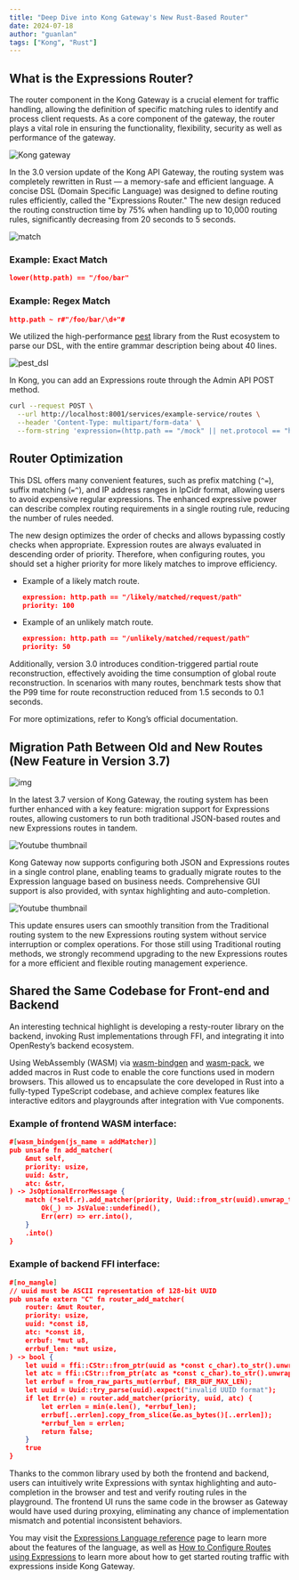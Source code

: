 ```yaml
---
title: "Deep Dive into Kong Gateway's New Rust-Based Router"
date: 2024-07-18
author: "guanlan"
tags: ["Kong", "Rust"]
---
```

## What is the Expressions Router?

The router component in the Kong Gateway is a crucial element for traffic handling, allowing the definition of specific matching rules to identify and process client requests. As a core component of the gateway, the router plays a vital role in ensuring the functionality, flexibility, security as well as performance of the gateway.

![Kong gateway](https://prd-mktg-konghq-com.imgix.net/images/2024/07/668eda3d-image7-2.png?auto=format&fit=max&w=2560)

In the 3.0 version update of the Kong API Gateway, the routing system was completely rewritten in Rust — a memory-safe and efficient language. A concise DSL (Domain Specific Language) was designed to define routing rules efficiently, called the "Expressions Router." The new design reduced the routing construction time by 75% when handling up to 10,000 routing rules, significantly decreasing from 20 seconds to 5 seconds.

![match](https://prd-mktg-konghq-com.imgix.net/images/2024/07/668eda68-image5-3.png?auto=format&fit=max&w=2560)

### Example: Exact Match

```json
lower(http.path) == "/foo/bar"
```

### Example: Regex Match

```json
http.path ~ r#"/foo/bar/\d+"#
```

We utilized the high-performance [pest](https://pest.rs/) library from the Rust ecosystem to parse our DSL, with the entire grammar description being about 40 lines.

![pest_dsl](https://prd-mktg-konghq-com.imgix.net/images/2024/07/668edaf2-image6-2.png?auto=format&fit=max&w=2560)

In Kong, you can add an Expressions route through the Admin API POST method.

```bash
curl --request POST \
  --url http://localhost:8001/services/example-service/routes \
  --header 'Content-Type: multipart/form-data' \
  --form-string 'expression=(http.path == "/mock" || net.protocol == "https")'
```

## Router Optimization

This DSL offers many convenient features, such as prefix matching (`^=`), suffix matching (`=^`), and IP address ranges in IpCidr format, allowing users to avoid expensive regular expressions. The enhanced expressive power can describe complex routing requirements in a single routing rule, reducing the number of rules needed.

The new design optimizes the order of checks and allows bypassing costly checks when appropriate. Expression routes are always evaluated in descending order of priority. Therefore, when configuring routes, you should set a higher priority for more likely matches to improve efficiency.

- Example of a likely match route.

  ```json
  expression: http.path == "/likely/matched/request/path"
  priority: 100
  ```

- Example of an unlikely match route.

  ```json
  expression: http.path == "/unlikely/matched/request/path"
  priority: 50
  ```

Additionally, version 3.0 introduces condition-triggered partial route reconstruction, effectively avoiding the time consumption of global route reconstruction. In scenarios with many routes, benchmark tests show that the P99 time for route reconstruction reduced from 1.5 seconds to 0.1 seconds.

For more optimizations, refer to Kong’s official documentation.

## Migration Path Between Old and New Routes (New Feature in Version 3.7)

![img](https://prd-mktg-konghq-com.imgix.net/images/2024/07/668edbee-image1-6.png?auto=format&fit=max&w=2560)

In the latest 3.7 version of Kong Gateway, the routing system has been further enhanced with a key feature: migration support for Expressions routes, allowing customers to run both traditional JSON-based routes and new Expressions routes in tandem.

![Youtube thumbnail](https://img.youtube.com/vi/Ubzs1VSMhXs/maxresdefault.jpg)

Kong Gateway now supports configuring both JSON and Expressions routes in a single control plane, enabling teams to gradually migrate routes to the Expression language based on business needs. Comprehensive GUI support is also provided, with syntax highlighting and auto-completion.

![Youtube thumbnail](https://img.youtube.com/vi/3w-K8R1w34g/maxresdefault.jpg)

This update ensures users can smoothly transition from the Traditional routing system to the new Expressions routing system without service interruption or complex operations. For those still using Traditional routing methods, we strongly recommend upgrading to the new Expressions routes for a more efficient and flexible routing management experience.

## Shared the Same Codebase for Front-end and Backend

An interesting technical highlight is developing a resty-router library on the backend, invoking Rust implementations through FFI, and integrating it into OpenResty’s backend ecosystem.

Using WebAssembly (WASM) via [wasm-bindgen](https://rustwasm.github.io/docs/wasm-bindgen/) and [wasm-pack](https://rustwasm.github.io/wasm-pack/), we added macros in Rust code to enable the core functions used in modern browsers. This allowed us to encapsulate the core developed in Rust into a fully-typed TypeScript codebase, and achieve complex features like interactive editors and playgrounds after integration with Vue components.

### Example of frontend WASM interface:

```json
#[wasm_bindgen(js_name = addMatcher)]
pub unsafe fn add_matcher(
    &mut self,
    priority: usize,
    uuid: &str,
    atc: &str,
) -> JsOptionalErrorMessage {
    match (*self.r).add_matcher(priority, Uuid::from_str(uuid).unwrap_throw(), atc) {
        Ok(_) => JsValue::undefined(),
        Err(err) => err.into(),
    }
    .into()
}
```

### Example of backend FFI interface:

```json
#[no_mangle]
// uuid must be ASCII representation of 128-bit UUID
pub unsafe extern "C" fn router_add_matcher(
    router: &mut Router,
    priority: usize,
    uuid: *const i8,
    atc: *const i8,
    errbuf: *mut u8,
    errbuf_len: *mut usize,
) -> bool {
    let uuid = ffi::CStr::from_ptr(uuid as *const c_char).to_str().unwrap();
    let atc = ffi::CStr::from_ptr(atc as *const c_char).to_str().unwrap();
    let errbuf = from_raw_parts_mut(errbuf, ERR_BUF_MAX_LEN);
    let uuid = Uuid::try_parse(uuid).expect("invalid UUID format");
    if let Err(e) = router.add_matcher(priority, uuid, atc) {
        let errlen = min(e.len(), *errbuf_len);
        errbuf[..errlen].copy_from_slice(&e.as_bytes()[..errlen]);
        *errbuf_len = errlen;
        return false;
    }
    true
}
```

Thanks to the common library used by both the frontend and backend, users can intuitively write Expressions with syntax highlighting and auto-completion in the browser and test and verify routing rules in the playground. The frontend UI runs the same code in the browser as Gateway would have used during proxying, eliminating any chance of implementation mismatch and potential inconsistent behaviors.

You may visit the [Expressions Language reference](https://docs.konghq.com/gateway/latest/kong-enterprise/expressions-language/) page to learn more about the features of the language, as well as [How to Configure Routes using Expressions](https://docs.konghq.com/gateway/latest/kong-enterprise/how-to-configure-routes-using-expressions/) to learn more about how to get started routing traffic with expressions inside Kong Gateway.
